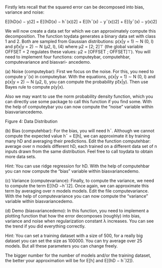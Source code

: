 
Firstly lets recall that the squared error can be decomposed into bias, variance and noise:

E[(hD(x) − y)2] = E[(hD(x) − h¯(x))2] + E[(h¯(x) − y¯(x))2] + E[(y¯(x) − y(x)2] 

 
We will now create a data set for which we can approximately compute this decomposition. The function
toydata generates a binary data set with class 1 and 2. Both are sampled from Gaussian distributions:
p(x|y = 1) ∼ N (0, I) and p(⃗x|y = 2) ∼ N (µ2, I),	(4) where µ2 = [2; 2]⊤ (the global variable OFFSET = 2 regulates these values: µ2 = [OFFSET ; OFFSET]⊤).
You will need to implement four functions: computeybar, computehbar, computevariance and biasvari- ancedemo.

(a)	Noise (computeybar):  First we focus on the noise.  For this, you need to compute y¯(x) in computeybar. With  the  equations,  p(x|y  =  1)  ∼ N (0, I) and p(x|y  =  2)  ∼ N (µ2, I),  you  can  compute  the  probability p(⃗x|y).  Then use Bayes rule to compute p(y|x).

Also we may want to use the norm probability density function, which you can directly use some package to call this function if you find some. With the help of computeybar you can now compute the “noise” variable within biasvariancedemo.

Figure 4: Data Distribution

(b)	Bias  (computehbar):  For  the  bias,  you  will  need  h¯.   Although  we  cannot  compute  the  expected  value h¯ = E[h],  we  can  approximate  it  by  training  many  hD  and  averaging  their  predictions.   Edit  the  function computehbar: average over n models different hD, each trained on a different data set of n inputs drawn from the same distribution. Feel free to call toydata to obtain more data sets.

Hint: You can use ridge regression for hD. With the help of computehbar you can now compute the “bias” variable within biasvariancedemo.

(c)	Variance (computevariance):  Finally, to compute the variance, we need to compute the term E[(hD −h¯)2]. Once again, we can approximate this term by averaging over n models models. Edit the file computevariance. With the help of computevariance you can now compute the “variance” variable within biasvariancedemo.

(d)	Demo (biasvariancedemo): In this function, you need to implement a plotting function that how the error decomposes (roughly) into bias, variance and noise when regularization constant λ increases. You can see the trend if you did everything correctly.

Hint: You can set a training dataset with a size of 500, for a really big dataset you can set the size as 100000. You can try average over 25 models. But all these parameters you can change freely.

The bigger number for the number of models and/or the training dataset, the better your approximation will be for E[h] and E[(hD − h¯)2]).
